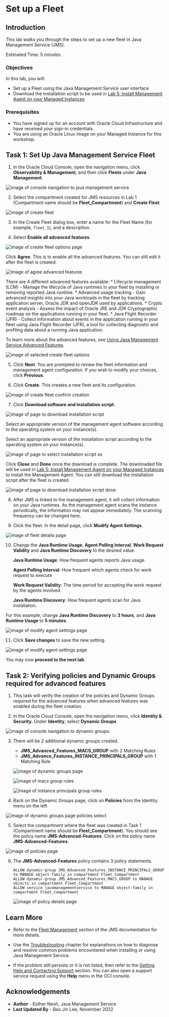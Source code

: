 # Set up a Fleet

## Introduction

This lab walks you through the steps to set up a new fleet in Java Management Service (JMS).

Estimated Time: 5 minutes

### Objectives

In this lab, you will:

* Set up a Fleet using the Java Management Service user interface
* Download the installation script to be used in [Lab 5: Install Management Agent on your Managed Instances](?lab=set-up-of-management-agent)

### Prerequisites

* You have signed up for an account with Oracle Cloud Infrastructure and have received your sign-in credentials.
* You are using an Oracle Linux image on your Managed Instance for this workshop.

## Task 1: Set Up Java Management Service Fleet

1. In the Oracle Cloud Console, open the navigation menu, click **Observability & Management**, and then click **Fleets** under **Java Management**.

  ![image of console navigation to java management service](images/console-navigation-jms.png)

2. Select the compartment created for JMS resources in Lab 1 (Compartment name should be **Fleet_Compartment**) and **Create Fleet**.

  ![image of create fleet](images/create-fleet-create-new.png)

3. In the Create Fleet dialog box, enter a name for the Fleet Name (for example, `fleet_1`), and a description.

4. Select **Enable all advanced features**.

  ![image of create fleet options page](images/create-fleet.png)

  Click **Agree**. This is to enable all the advanced features. You can still edit it after the fleet is created.

  ![image of agree advanced features](images/select-advanced-agree.png)

  There are 4 different advanced features available:
     * Lifecycle management (LCM) - Manage the lifecycle of Java runtimes in your fleet by installing or removing reported Java runtime.
     * Advanced usage tracking - Gain advanced insights into your Java workloads in the fleet by tracking application server, Oracle JDK and openJDK used by applications.
     * Crypto event analysis - Assess the impact of Oracle JRE and JDK Cryptographic roadmap on the applications running in your fleet.
     * Java Flight Recorder (JFR) - Collect information about events in the application running in your fleet using Java Flight Recorder (JFR), a tool for collecting diagnostic and profiling data about a running Java application.


  To learn more about the advanced features, see [Using Java Management Service Advanced Features](https://apexapps.oracle.com/pls/apex/dbpm/r/livelabs/view-workshop?wid=3202).

  ![image of selected create fleet options](images/create-fleet-advanced-feature.png)

5. Click **Next**. You are prompted to review the fleet information and management agent configuration. If you wish to modify your choices, click **Previous**.

6. Click **Create**. This creates a new fleet and its configuration.

  ![image of create fleet confirm creation](images/create-fleet-create.png)

7. Click **Download software and installation script**.

  ![image of page to download installation script](images/download-installation-script.png)

  Select an appropriate version of the management agent software according to the operating system on your instance(s).

  Select an appropriate version of the installation script according to the operating system on your instance(s).

  ![image of page to select installation script os](images/download-installation-script-os.png)

  Click **Close** and **Done** once the download is complete. The downloaded file will be used in [Lab 5: Install Management Agent on your Managed Instances](?lab=set-up-of-management-agent) to install the Management Agent. You can still download the installation script after the fleet is created.

  ![image of page to download installation script done](images/download-installation-script-done.png)

8. After JMS is linked to the management agent, it will collect information on your Java runtimes. As the management agent scans the instance periodically, the information may not appear immediately. The scanning frequency can be changed here.

9. Click the fleet. In the detail page, click **Modify Agent Settings**.

  ![image of fleet details page](images/fleet-details-page-new.png)

10. Change the **Java Runtime Usage**, **Agent Polling Interval**, **Work Request Validity** and  **Java Runtime Discovery** to the desired value. 

    **Java Runtime Usage**: How frequent agents reports Java usage. 

    **Agent Polling Interval**: How frequent which agents check for work request to execute
 
    **Work Request Validity**: The time period for accepting the work request by the agents involved.

    **Java Runtime Discovery**: How frequent agents scan for Java installation.


For this example, change **Java Runtime Discovery** to **3 hours**, and **Java Runtime Usage** to **5 minutes**.

  ![image of modify agent settings page](images/fleet-modify-agent-settings-new.png)

11. Click **Save changes** to save the new setting.

  ![image of modify agent settings page](images/fleet-modify-agent-settings-save.png)

You may now **proceed to the next lab**.

## Task 2: Verifying policies and Dynamic Groups required for advanced features
1. This task will verify the creation of the policies and Dynamic Groups required for the advanced features when advanced features was enabled during the fleet creation.

2. In the Oracle Cloud Console, open the navigation menu, click **Identity & Security**. Under **Identity**, select **Dynamic Groups**

  ![image of console navigation to dynamic groups](images/console-navigation-dynamic-groups.png)

3. There will be 2 additional dynamic groups created. 
    * **JMS\_Advanced\_Features\_MACS_GROUP** with 2 Matching Rules
    * **JMS\_Advance\_Features\_INSTANCE_PRINCIPALS\_GROUP** with 1 Matching Rule

   ![image of dynamic groups page](images/dynamic-groups-page.png)

   ![image of macs group rules](images/macs-group-rules.png)

   ![image of instance principals group rules](images/instance-principals-group-rules.png)

4. Back on the Dynamic Groups page, click on **Policies** from the Identity menu on the left

  ![image of dynamic groups page policies select](images/dynamic-groups-page-policies-select.png)

5. Select the compartment where the fleet was created in Task 1 (Compartment name should be **Fleet_Compartment**). You should see the policy name **JMS-Advanced-Features**. Click on the policy name **JMS-Advanced-Features**.

  ![image of policies page](images/policies-page.png)

6. The **JMS-Advanced-Features** policy contains 3 policy statements.

    ```
    ALLOW dynamic-group JMS_Advanced_Features_INSTANCE_PRINCIPALS_GROUP to MANAGE object-family in compartment Fleet_Compartment
    ALLOW dynamic-group JMS_Advanced_Features_MACS_GROUP to MANAGE objects in compartment Fleet_Compartment
    ALLOW service javamanagementservice to MANAGE object-family in compartment Fleet_Compartment
    ```

    ![image of policy details page](images/policy-details-page.png)

## Learn More

* Refer to the [Fleet Management](https://docs.oracle.com/en-us/iaas/jms/doc/fleet-management.html) section of the JMS documentation for more details.

* Use the [Troubleshooting](https://docs.oracle.com/en-us/iaas/jms/doc/troubleshooting.html#GUID-2D613C72-10F3-4905-A306-4F2673FB1CD3) chapter for explanations on how to diagnose and resolve common problems encountered when installing or using Java Management Service.

* If the problem still persists or it is not listed, then refer to the [Getting Help and Contacting Support](https://docs.oracle.com/en-us/iaas/Content/GSG/Tasks/contactingsupport.htm) section. You can also open a support service request using the **Help** menu in the OCI console.



## Acknowledgements

* **Author** - Esther Neoh, Java Management Service
* **Last Updated By** - Bao Jin Lee, November 2022
